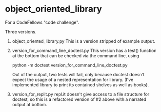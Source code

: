object_oriented_library
=======================

For a CodeFellows "code challenge".

Three versions. 
1. object_oriented_library.py
    This is a version stripped of example output.
2. version_for_command_line_doctest.py
    This version has a test() function at the bottom that can be checked
    via the command line, using
    
    python -m doctest version_for_command_line_doctest.py
    
    Out of the output, two tests will fail, only because doctest doesn't expect 
    the usage of a nested representation for library. (I've implemented library 
    to print its contained shelves as well as books).
3. version_for_replit.py
    repl.it doesn't give access to a file structure for doctest, so this is 
    a refactored version of #2 above with a narrated output at bottom.
